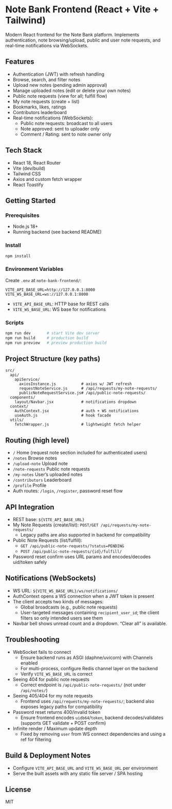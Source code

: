 # Note Bank Frontend (React + Vite + Tailwind)

Modern React frontend for the Note Bank platform. Implements authentication, note browsing/upload, public and user note requests, and real-time notifications via WebSockets.

## Features
- Authentication (JWT) with refresh handling
- Browse, search, and filter notes
- Upload new notes (pending admin approval)
- Manage uploaded notes (edit or delete your own notes)
- Public note requests (view for all; fulfill flow)
- My note requests (create + list)
- Bookmarks, likes, ratings
- Contributors leaderboard
- Real-time notifications (WebSockets):
  - Public note requests: broadcast to all users
  - Note approved: sent to uploader only
  - Comment / Rating: sent to note owner only

## Tech Stack
- React 18, React Router
- Vite (dev/build)
- Tailwind CSS
- Axios and custom fetch wrapper
- React Toastify

## Getting Started

### Prerequisites
- Node.js 18+
- Running backend (see backend README)

### Install
```bash
npm install
```

### Environment Variables
Create `.env` at `note-bank-frontend/`:
```
VITE_API_BASE_URL=http://127.0.0.1:8000
VITE_WS_BASE_URL=ws://127.0.0.1:8000
```
- `VITE_API_BASE_URL`: HTTP base for REST calls
- `VITE_WS_BASE_URL`: WS base for notifications

### Scripts
```bash
npm run dev       # start Vite dev server
npm run build     # production build
npm run preview   # preview production build
```

## Project Structure (key paths)
```
src/
  api/
    apiService/
      axiosInstance.js           # axios w/ JWT refresh
      requestNoteService.js      # /api/requests/my-note-requests/
      publicNoteRequestService.js# /api/public-note-requests/
  components/
    layout/Navbar.jsx            # notifications dropdown
  context/
    AuthContext.jsx              # auth + WS notifications
    useAuth.js                   # hook facade
  utils/
    fetchWrapper.js              # lightweight fetch helper
```

## Routing (high level)
- `/` Home (request note section included for authenticated users)
- `/notes` Browse notes
- `/upload-note` Upload note
- `/note-requests` Public note requests
- `/my-notes` User’s uploaded notes
- `/contributors` Leaderboard
- `/profile` Profile
- Auth routes: `/login`, `/register`, password reset flow

## API Integration
- REST base: `${VITE_API_BASE_URL}`
- My Note Requests (create/list): `POST/GET /api/requests/my-note-requests/`
  - Legacy paths are also supported in backend for compatibility
- Public Note Requests (list/fulfill):
  - `GET /api/public-note-requests/?status=PENDING`
  - `POST /api/public-note-requests/{id}/fulfill/`
- Password reset confirm uses URL params and encodes/decodes uid/token safely

## Notifications (WebSockets)
- WS URL: `${VITE_WS_BASE_URL}/ws/notifications/`
- AuthContext opens a WS connection when a JWT token is present
- The client accepts two kinds of messages:
  - Global broadcasts (e.g., public note requests)
  - User-targeted messages containing `recipient_user_id`; the client filters so only intended users see them
- Navbar bell shows unread count and a dropdown. “Clear all” is available.

## Troubleshooting
- WebSocket fails to connect
  - Ensure backend runs as ASGI (daphne/uvicorn) with Channels enabled
  - For multi-process, configure Redis channel layer on the backend
  - Verify `VITE_WS_BASE_URL` is correct
- Seeing 404 for public note requests
  - Correct endpoint is `/api/public-note-requests/` (not under `/api/notes/`)
- Seeing 405/404 for my note requests
  - Frontend uses `/api/requests/my-note-requests/`; backend also exposes legacy paths for compatibility
- Password reset returns 400/invalid token
  - Ensure frontend encodes `uidb64`/`token`, backend decodes/validates (supports GET validate + POST confirm)
- Infinite render / Maximum update depth
  - Fixed by removing `user` from WS connect dependencies and using a ref for filtering

## Build & Deployment Notes
- Configure `VITE_API_BASE_URL` and `VITE_WS_BASE_URL` per environment
- Serve the built assets with any static file server / SPA hosting

## License
MIT
